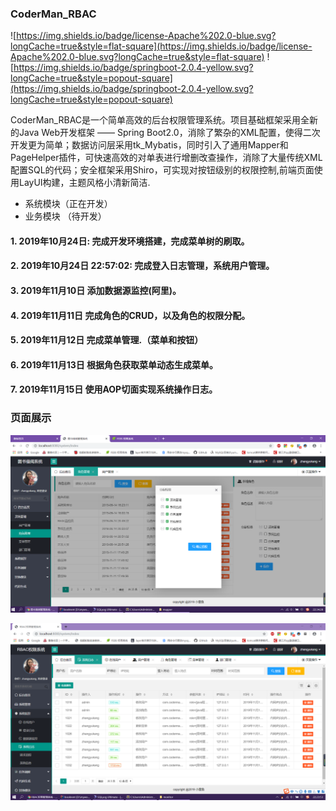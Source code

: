 ###  CoderMan_RBAC

![https://img.shields.io/badge/license-Apache%202.0-blue.svg?longCache=true&style=flat-square](https://img.shields.io/badge/license-Apache%202.0-blue.svg?longCache=true&style=flat-square)
![https://img.shields.io/badge/springboot-2.0.4-yellow.svg?longCache=true&style=popout-square](https://img.shields.io/badge/springboot-2.0.4-yellow.svg?longCache=true&style=popout-square)

CoderMan_RBAC是一个简单高效的后台权限管理系统。项目基础框架采用全新的Java Web开发框架 —— Spring Boot2.0，消除了繁杂的XML配置，使得二次开发更为简单；数据访问层采用tk_Mybatis，同时引入了通用Mapper和PageHelper插件，可快速高效的对单表进行增删改查操作，消除了大量传统XML配置SQL的代码；安全框架采用Shiro，可实现对按钮级别的权限控制,前端页面使用LayUI构建，主题风格小清新简洁.

 - 系统模块（正在开发）
 - 业务模块 （待开发）

#### 1. 2019年10月24日: 完成开发环境搭建，完成菜单树的刷取。
#### 2. 2019年10月24日 22:57:02: 完成登入日志管理，系统用户管理。
####  3. 2019年11月10日 添加数据源监控(阿里)。
####  4. 2019年11月11日 完成角色的CRUD，以及角色的权限分配。
####  5. 2019年11月12日 完成菜单管理.（菜单和按钮）
####  6. 2019年11月13日 根据角色获取菜单动态生成菜单。
####  7. 2019年11月15日 使用AOP切面实现系统操作日志。



### 页面展示


![角色权限分配](/src/main/resources/static/resources/images/role.png)


![系统操作日志](/src/main/resources/static/resources/images/systemlog.PNG)

